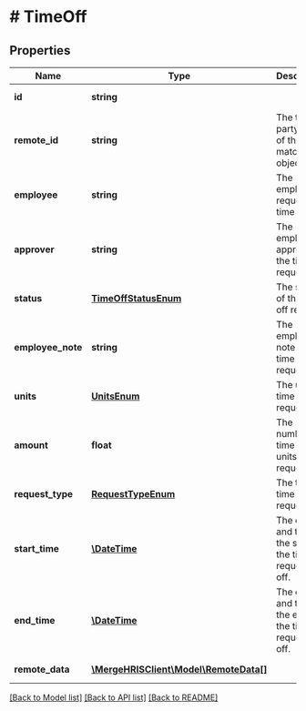 # # TimeOff

## Properties

Name | Type | Description | Notes
------------ | ------------- | ------------- | -------------
**id** | **string** |  | [optional] [readonly]
**remote_id** | **string** | The third-party API ID of the matching object. | [optional]
**employee** | **string** | The employee requesting time off. | [optional]
**approver** | **string** | The employee approving the time off request. | [optional]
**status** | [**TimeOffStatusEnum**](TimeOffStatusEnum.md) | The status of this time off request. | [optional]
**employee_note** | **string** | The employee note for this time off request. | [optional]
**units** | [**UnitsEnum**](UnitsEnum.md) | The unit of time requested. | [optional]
**amount** | **float** | The number of time off units requested. | [optional]
**request_type** | [**RequestTypeEnum**](RequestTypeEnum.md) | The type of time off request. | [optional]
**start_time** | [**\DateTime**](\DateTime.md) | The day and time of the start of the time requested off. | [optional]
**end_time** | [**\DateTime**](\DateTime.md) | The day and time of the end of the time requested off. | [optional]
**remote_data** | [**\MergeHRISClient\Model\RemoteData[]**](RemoteData.md) |  | [optional] [readonly]

[[Back to Model list]](../../README.md#models) [[Back to API list]](../../README.md#endpoints) [[Back to README]](../../README.md)
